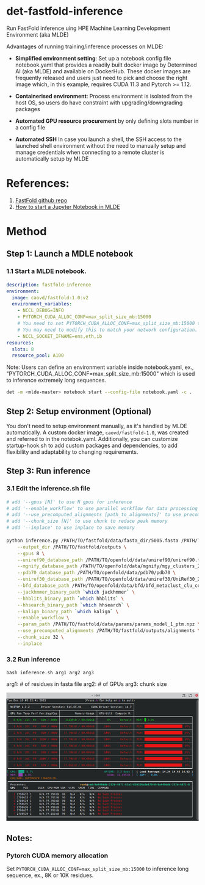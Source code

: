 # det-fastfold-inference
Run FastFold inference uing HPE Machine Learning Development Environment (aka MLDE)

Advantages of running training/inference processes on MLDE:

- **Simplified environment setting**: Set up a notebook config file notebook.yaml that provides a readily built docker image by Determined AI (aka MLDE) and available on DockerHub. These docker images are frequently released and users just need to pick and choose the right image which, in this example, requires CUDA 11.3 and Pytorch >= 1.12.

- **Containerised environment**: Process environment is isolated from the host OS, so users do have constraint with upgrading/downgrading packages

- **Automated GPU resource procurement** by only defining slots number in a config file

- **Automated SSH** In case you launch a shell, the SSH access to the launched shell environment without the need to manually setup and manage credentials when connecting to a remote cluster is automatically setup by MLDE

# References: 
1. [FastFold github repo](https://github.com/hpcaitech/FastFold/tree/main)
2. [How to start a Jupyter Notebook in MLDE](https://hpe-mlde.determined.ai/latest/tools/notebooks.html#jupyter-notebooks)

# Method
## Step 1: Launch a MDLE notebook
### 1.1 Start a MLDE notebook. 

```yaml
description: fastfold-inference
environment:
  image: caovd/fastfold-1.0:v2
  environment_variables:
    - NCCL_DEBUG=INFO
    - PYTORCH_CUDA_ALLOC_CONF=max_split_size_mb:15000
    # You need to set PYTORCH_CUDA_ALLOC_CONF=max_split_size_mb:15000 to inference such an extreme long sequence.
    # You may need to modify this to match your network configuration.
    - NCCL_SOCKET_IFNAME=ens,eth,ib
resources:
  slots: 8
  resource_pool: A100
```

Note: Users can define an environment variable inside notebook.yaml, ex., "PYTORCH_CUDA_ALLOC_CONF=max_split_size_mb:15000" which is used to inference extremely long sequences.

```bash
det -m <mlde-master> notebook start --config-file notebook.yaml -c .
```

## Step 2: Setup environment (Optional)

You don't need to setup environment manually, as it's handled by MLDE automatically. A custom docker image, ```caovd/fastfold-1.0```,  was created and referred to in the notebok.yaml. Additionally, you can customize startup-hook.sh to add custom packages and dependencies, to add flexibility and adaptability to changing requirements. 

## Step 3: Run inference
### 3.1 Edit the inference.sh file

```bash
# add '--gpus [N]' to use N gpus for inference
# add '--enable_workflow' to use parallel workflow for data processing
# add '--use_precomputed_alignments [path_to_alignments]' to use precomputed msa
# add '--chunk_size [N]' to use chunk to reduce peak memory
# add '--inplace' to use inplace to save memory

python inference.py /PATH/TO/fastfold/data/fasta_dir/5005.fasta /PATH/TO/openfold/data/pdb_mmcif/data/files \
    --output_dir /PATH/TO/fastfold/outputs \
    --gpus 8 \
    --uniref90_database_path /PATH/TO/openfold/data/uniref90/uniref90.fasta \
    --mgnify_database_path /PATH/TO/openfold/data/mgnify/mgy_clusters_2018_12.fa \
    --pdb70_database_path /PATH/TO/openfold/data/pdb70/pdb70 \
    --uniref30_database_path /PATH/TO/openfold/data/uniref30/UniRef30_2021_03 \
    --bfd_database_path /PATH/TO/openfold/data/bfd/bfd_metaclust_clu_complete_id30_c90_final_seq.sorted_opt \
    --jackhmmer_binary_path `which jackhmmer` \
    --hhblits_binary_path `which hhblits` \
    --hhsearch_binary_path `which hhsearch` \
    --kalign_binary_path `which kalign` \
    --enable_workflow \
    --param_path /PATH/TO/fastfold/data/params/params_model_1_ptm.npz \
    --use_precomputed_alignments /PATH/TO/fastfold/outputs/alignments \
    --chunk_size 32 \
    --inplace
```

### 3.2 Run inference
```shell
bash inference.sh arg1 arg2 arg3
```
arg1: # of residues in fasta file
arg2: # of GPUs
arg3: chunk size

![](/assets/gpu_util_5005.png)

## Notes: 
### Pytorch CUDA memory allocation

Set `PYTORCH_CUDA_ALLOC_CONF=max_split_size_mb:15000` to inference long sequence, ex., 8K or 10K residues.

